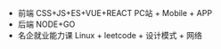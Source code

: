 - 前端
  CSS+JS+ES+VUE+REACT PC站 + Mobile + APP
- 后端
  NODE+GO
- 名企就业能力课
  Linux + leetcode + 设计模式 + 网络

